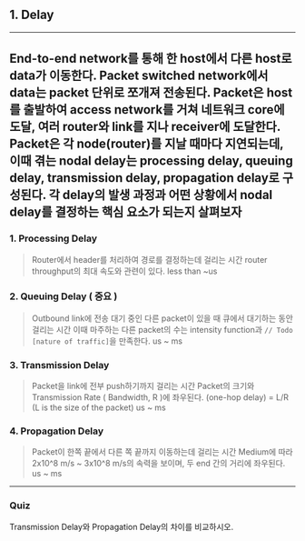 ## 1. Delay
---
End-to-end network를 통해 한 host에서 다른 host로 data가 이동한다.
Packet switched network에서 data는 packet 단위로 쪼개져 전송된다.
Packet은 host를 출발하여 access network를 거쳐 네트워크 core에 도달, 여러 router와 link를 지나 receiver에 도달한다.
Packet은 각 node(router)를 지날 때마다 지연되는데, 이때 겪는 nodal delay는 processing delay, queuing delay, transmission delay, propagation delay로 구성된다.
각 delay의 발생 과정과 어떤 상황에서 nodal delay를 결정하는 핵심 요소가 되는지 살펴보자
---

### 1. Processing Delay
> Router에서 header를 처리하여 경로를 결정하는데 걸리는 시간
> router throughput의 최대 속도와 관련이 있다.
> less than ~us

### 2. Queuing Delay ( 중요 )
> Outbound link에 전송 대기 중인 다른 packet이 있을 때 큐에서 대기하는 동안 걸리는 시간
> 이때 마주하는 다른 packet의 수는 intensity function과 `// Todo [nature of traffic]`을 만족한다.
> us ~ ms

### 3. Transmission Delay
> Packet을 link에 전부 push하기까지 걸리는 시간
> Packet의 크기와 Transmission Rate ( Bandwidth, R )에 좌우된다.
> (one-hop delay) = L/R (L is the size of the packet)
> us ~ ms

### 4. Propagation Delay
> Packet이 한쪽 끝에서 다른 쪽 끝까지 이동하는데 걸리는 시간
> Medium에 따라 2x10^8 m/s ~ 3x10^8 m/s의 속력을 보이며, 두 end 간의 거리에 좌우된다.
> us ~ ms

---
### Quiz
Transmission Delay와 Propagation Delay의 차이를 비교하시오.
